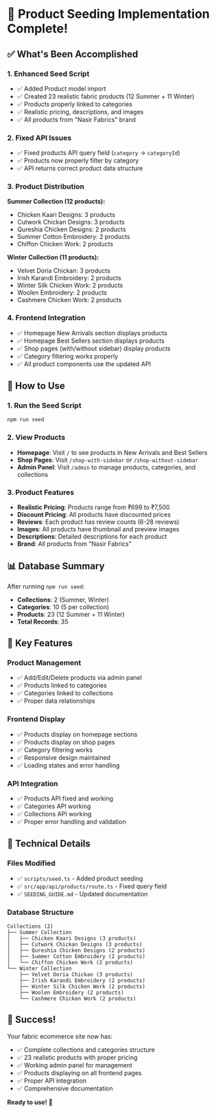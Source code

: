 # 🎉 Product Seeding Implementation Complete!

## ✅ What's Been Accomplished

### 1. **Enhanced Seed Script**
- ✅ Added Product model import
- ✅ Created 23 realistic fabric products (12 Summer + 11 Winter)
- ✅ Products properly linked to categories
- ✅ Realistic pricing, descriptions, and images
- ✅ All products from "Nasir Fabrics" brand

### 2. **Fixed API Issues**
- ✅ Fixed products API query field (`category` → `categoryId`)
- ✅ Products now properly filter by category
- ✅ API returns correct product data structure

### 3. **Product Distribution**
**Summer Collection (12 products):**
- Chicken Kaari Designs: 3 products
- Cutwork Chickan Designs: 3 products  
- Qureshia Chicken Designs: 2 products
- Summer Cotton Embroidery: 2 products
- Chiffon Chicken Work: 2 products

**Winter Collection (11 products):**
- Velvet Doria Chickan: 3 products
- Irish Karandi Embroidery: 2 products
- Winter Silk Chicken Work: 2 products
- Woolen Embroidery: 2 products
- Cashmere Chicken Work: 2 products

### 4. **Frontend Integration**
- ✅ Homepage New Arrivals section displays products
- ✅ Homepage Best Sellers section displays products
- ✅ Shop pages (with/without sidebar) display products
- ✅ Category filtering works properly
- ✅ All product components use the updated API

## 🚀 How to Use

### **1. Run the Seed Script**
```bash
npm run seed
```

### **2. View Products**
- **Homepage**: Visit `/` to see products in New Arrivals and Best Sellers
- **Shop Pages**: Visit `/shop-with-sidebar` or `/shop-without-sidebar`
- **Admin Panel**: Visit `/admin` to manage products, categories, and collections

### **3. Product Features**
- **Realistic Pricing**: Products range from ₹699 to ₹7,500
- **Discount Pricing**: All products have discounted prices
- **Reviews**: Each product has review counts (6-28 reviews)
- **Images**: All products have thumbnail and preview images
- **Descriptions**: Detailed descriptions for each product
- **Brand**: All products from "Nasir Fabrics"

## 📊 Database Summary

After running `npm run seed`:
- **Collections**: 2 (Summer, Winter)
- **Categories**: 10 (5 per collection)
- **Products**: 23 (12 Summer + 11 Winter)
- **Total Records**: 35

## 🎯 Key Features

### **Product Management**
- ✅ Add/Edit/Delete products via admin panel
- ✅ Products linked to categories
- ✅ Categories linked to collections
- ✅ Proper data relationships

### **Frontend Display**
- ✅ Products display on homepage sections
- ✅ Products display on shop pages
- ✅ Category filtering works
- ✅ Responsive design maintained
- ✅ Loading states and error handling

### **API Integration**
- ✅ Products API fixed and working
- ✅ Categories API working
- ✅ Collections API working
- ✅ Proper error handling and validation

## 🔧 Technical Details

### **Files Modified**
- ✅ `scripts/seed.ts` - Added product seeding
- ✅ `src/app/api/products/route.ts` - Fixed query field
- ✅ `SEEDING_GUIDE.md` - Updated documentation

### **Database Structure**
```
Collections (2)
├── Summer Collection
│   ├── Chicken Kaari Designs (3 products)
│   ├── Cutwork Chickan Designs (3 products)
│   ├── Qureshia Chicken Designs (2 products)
│   ├── Summer Cotton Embroidery (2 products)
│   └── Chiffon Chicken Work (2 products)
└── Winter Collection
    ├── Velvet Doria Chickan (3 products)
    ├── Irish Karandi Embroidery (2 products)
    ├── Winter Silk Chicken Work (2 products)
    ├── Woolen Embroidery (2 products)
    └── Cashmere Chicken Work (2 products)
```

## 🎉 Success!

Your fabric ecommerce site now has:
- ✅ Complete collections and categories structure
- ✅ 23 realistic products with proper pricing
- ✅ Working admin panel for management
- ✅ Products displaying on all frontend pages
- ✅ Proper API integration
- ✅ Comprehensive documentation

**Ready to use!** 🚀
